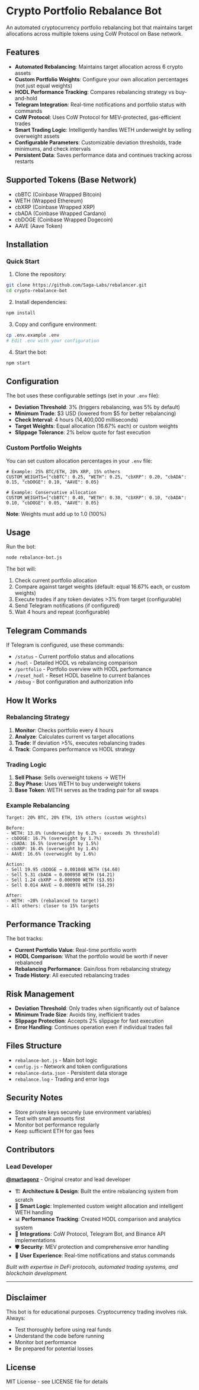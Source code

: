 # Crypto Portfolio Rebalance Bot

An automated cryptocurrency portfolio rebalancing bot that maintains target allocations across multiple tokens using CoW Protocol on Base network.

## Features

- **Automated Rebalancing**: Maintains target allocation across 6 crypto assets
- **Custom Portfolio Weights**: Configure your own allocation percentages (not just equal weights)
- **HODL Performance Tracking**: Compares rebalancing strategy vs buy-and-hold
- **Telegram Integration**: Real-time notifications and portfolio status with commands
- **CoW Protocol**: Uses CoW Protocol for MEV-protected, gas-efficient trades
- **Smart Trading Logic**: Intelligently handles WETH underweight by selling overweight assets
- **Configurable Parameters**: Customizable deviation thresholds, trade minimums, and check intervals
- **Persistent Data**: Saves performance data and continues tracking across restarts

## Supported Tokens (Base Network)

- cbBTC (Coinbase Wrapped Bitcoin)
- WETH (Wrapped Ethereum)
- cbXRP (Coinbase Wrapped XRP)
- cbADA (Coinbase Wrapped Cardano)
- cbDOGE (Coinbase Wrapped Dogecoin)
- AAVE (Aave Token)

## Installation

### Quick Start

1. Clone the repository:
```bash
git clone https://github.com/Saga-Labs/rebalancer.git
cd crypto-rebalance-bot
```

2. Install dependencies:
```bash
npm install
```

3. Copy and configure environment:
```bash
cp .env.example .env
# Edit .env with your configuration
```

4. Start the bot:
```bash
npm start
```



## Configuration

The bot uses these configurable settings (set in your `.env` file):

- **Deviation Threshold**: 3% (triggers rebalancing, was 5% by default)
- **Minimum Trade**: $3 USD (lowered from $5 for better rebalancing)
- **Check Interval**: 4 hours (14,400,000 milliseconds)
- **Target Weights**: Equal allocation (16.67% each) or custom weights
- **Slippage Tolerance**: 2% below quote for fast execution

### Custom Portfolio Weights

You can set custom allocation percentages in your `.env` file:

```env
# Example: 25% BTC/ETH, 20% XRP, 15% others
CUSTOM_WEIGHTS={"cbBTC": 0.25, "WETH": 0.25, "cbXRP": 0.20, "cbADA": 0.15, "cbDOGE": 0.10, "AAVE": 0.05}

# Example: Conservative allocation
CUSTOM_WEIGHTS={"cbBTC": 0.40, "WETH": 0.30, "cbXRP": 0.10, "cbADA": 0.10, "cbDOGE": 0.05, "AAVE": 0.05}
```

**Note**: Weights must add up to 1.0 (100%)

## Usage

Run the bot:
```bash
node rebalance-bot.js
```

The bot will:
1. Check current portfolio allocation
2. Compare against target weights (default: equal 16.67% each, or custom weights)
3. Execute trades if any token deviates >3% from target (configurable)
4. Send Telegram notifications (if configured)
5. Wait 4 hours and repeat (configurable)

## Telegram Commands

If Telegram is configured, use these commands:

- `/status` - Current portfolio status and allocations
- `/hodl` - Detailed HODL vs rebalancing comparison
- `/portfolio` - Portfolio overview with HODL performance
- `/reset_hodl` - Reset HODL baseline to current balances
- `/debug` - Bot configuration and authorization info

## How It Works

### Rebalancing Strategy
1. **Monitor**: Checks portfolio every 4 hours
2. **Analyze**: Calculates current vs target allocations
3. **Trade**: If deviation >5%, executes rebalancing trades
4. **Track**: Compares performance vs HODL strategy

### Trading Logic
1. **Sell Phase**: Sells overweight tokens → WETH
2. **Buy Phase**: Uses WETH to buy underweight tokens
3. **Base Token**: WETH serves as the trading pair for all swaps

### Example Rebalancing
```
Target: 20% BTC, 20% ETH, 15% others (custom weights)

Before:
- WETH: 13.8% (underweight by 6.2% - exceeds 3% threshold)
- cbDOGE: 16.7% (overweight by 1.7%)
- cbADA: 16.5% (overweight by 1.5%)
- cbXRP: 16.4% (overweight by 1.4%)
- AAVE: 16.6% (overweight by 1.6%)

Action:
- Sell 19.95 cbDOGE → 0.001048 WETH ($4.60)
- Sell 5.31 cbADA → 0.000958 WETH ($4.21)
- Sell 1.24 cbXRP → 0.000900 WETH ($3.95)
- Sell 0.014 AAVE → 0.000978 WETH ($4.29)

After:
- WETH: ~20% (rebalanced to target)
- All others: closer to 15% targets
```

## Performance Tracking

The bot tracks:
- **Current Portfolio Value**: Real-time portfolio worth
- **HODL Comparison**: What the portfolio would be worth if never rebalanced
- **Rebalancing Performance**: Gain/loss from rebalancing strategy
- **Trade History**: All executed rebalancing trades

## Risk Management

- **Deviation Threshold**: Only trades when significantly out of balance
- **Minimum Trade Size**: Avoids tiny, inefficient trades
- **Slippage Protection**: Accepts 2% slippage for fast execution
- **Error Handling**: Continues operation even if individual trades fail

## Files Structure

- `rebalance-bot.js` - Main bot logic
- `config.js` - Network and token configurations
- `rebalance-data.json` - Persistent data storage
- `rebalance.log` - Trading and error logs

## Security Notes

- Store private keys securely (use environment variables)
- Test with small amounts first
- Monitor bot performance regularly
- Keep sufficient ETH for gas fees

## Contributors

### Lead Developer
**[@martagonz](https://github.com/martagonz)** - Original creator and lead developer

- 🏗️ **Architecture & Design**: Built the entire rebalancing system from scratch
- 🤖 **Smart Logic**: Implemented custom weight allocation and intelligent WETH handling
- 📊 **Performance Tracking**: Created HODL comparison and analytics system
- 🔗 **Integrations**: CoW Protocol, Telegram Bot, and Binance API implementations
- 🛡️ **Security**: MEV protection and comprehensive error handling
- 📱 **User Experience**: Real-time notifications and status commands

*Built with expertise in DeFi protocols, automated trading systems, and blockchain development.*

---

## Disclaimer

This bot is for educational purposes. Cryptocurrency trading involves risk. Always:
- Test thoroughly before using real funds
- Understand the code before running
- Monitor bot performance
- Be prepared for potential losses

## License

MIT License - see LICENSE file for details
